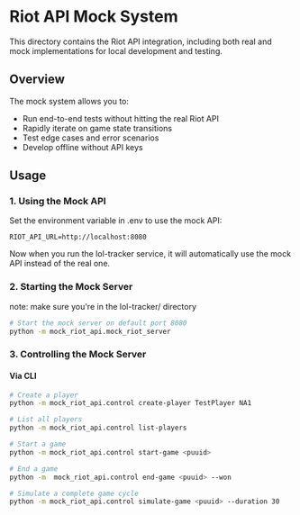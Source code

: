 # Riot API Mock System

This directory contains the Riot API integration, including both real and mock implementations for local development and testing.

## Overview

The mock system allows you to:
- Run end-to-end tests without hitting the real Riot API
- Rapidly iterate on game state transitions
- Test edge cases and error scenarios
- Develop offline without API keys

## Usage

### 1. Using the Mock API

Set the environment variable in .env to use the mock API:

`RIOT_API_URL=http://localhost:8080`

Now when you run the lol-tracker service, it will automatically use the mock API instead of the real one.


### 2. Starting the Mock Server

note: make sure you're in the lol-tracker/ directory

```bash
# Start the mock server on default port 8080
python -m mock_riot_api.mock_riot_server
```

### 3. Controlling the Mock Server

#### Via CLI

```bash
# Create a player
python -m mock_riot_api.control create-player TestPlayer NA1

# List all players
python -m mock_riot_api.control list-players

# Start a game
python -m mock_riot_api.control start-game <puuid>

# End a game
python -m  mock_riot_api.control end-game <puuid> --won

# Simulate a complete game cycle
python -m mock_riot_api.control simulate-game <puuid> --duration 30
```